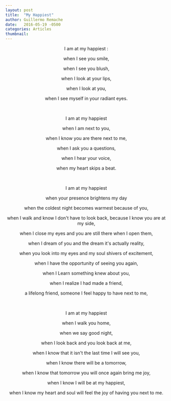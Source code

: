 ```yaml
---
layout: post
title:  "My Happiest"
author: Guillermo Remache
date:   2016-05-19 -0500
categories: Articles
thumbnail:
---
```



I am at my happiest :

when I see you smile,

when I see you blush,

when I look at your lips,

when I look at you,

when I see myself in your radiant eyes.

<br>

I am at my happiest

when I am next to you,

when I know you are there next to me,

when I ask you a questions,

when I  hear your voice,

when my heart skips a beat.

<br>

I am at my happiest

when your presence brightens my day

when the coldest night becomes warmest because of you,

when I walk and know I don't have to look back, because I know you are at my side,

when I close my eyes and you are still there when I open them,

when I dream of you and the dream it's actually reality,

when you look into my eyes and my soul shivers of excitement,

when I have the opportunity of seeing you again,

when I Learn something knew about you,

when I realize I had made a friend,

a lifelong friend, someone I feel happy to have next to me,


<br>

I am at my happiest

when I walk you home,

when we say good night,

when I look back and  you look back at me,

when I know that it isn't the last time I will see you,

when I know there will be a tomorrow,

when I know that tomorrow you will once again bring me joy,

when I know I will be at my happiest,

when I know my heart and soul will feel the joy of having you next to me.



<style>
  p{
      text-align: center
  }

</style>
